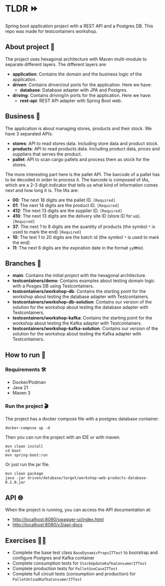# TLDR ⏩
Spring boot application project with a REST API and a Postgres DB. This repo was made for testcontainers workshop.

## About project 📝
The project uses hexagonal architecture with Maven multi-module to separate different layers. The different layers are:
- **application**: Contains the domain and the business logic of the application.
- **driven**: Contains driven/out ports for the application. Here we have:
  - **database**: Database adapter with JPA and Postgres.
- **driving**: Contains driving/in ports for the application. Here we have:
  - **rest-api**: REST API adapter with Spring Boot web.

## Business 💼
The application is about managing stores, products and their stock.
We have 3 separated APIs:
- **stores**: API to read stores data. Including store data and product stock.
- **products**: API to read products data. Including product data, prices and suppliers that serves the product.
- **pallet**: API to scan cargo pallets and process them as stock for the stores.

The more interesting part here is the pallet API. The barcode of a pallet has to be decoded in order to process it.
The barcode is composed of IAs, which are a 2-3 digit indicator that tells us what kind of information comes next and how long it is. The IAs are:
- **00**: The next 18 digits are the pallet ID. `[Required]`
- **01**: The next 14 digits are the product ID. `[Required]`
- **412**: The next 13 digits are the supplier ID. `[Required]`
- **410**: The next 13 digits are the delivery site ID (store ID for us). `[Required]`
- **37**: The next 1 to 8 digits are the quantity of products (the symbol `*` is used to mark the end) `[Required]`
- **10**: The text 1 to 20 digits are the batch id (the symbol `*` is used to mark the end)
- **11**: The next 6 digits are the expiration date in the format `yyMMdd`.


## Branches 🌳
- **main**: Contains the initial project with the hexagonal architecture.
- **testcontainers/demo**: Contains examples about testing domain logic with a Posges DB using Testcontainers.
- **testcontainers/workshop-db**: Contains the starting point for the workshop about testing the database adapter with Testcontainers.
- **testcontainers/workshop-db-solution**: Contains our version of the solution for the workshop about testing the database adapter with Testcontainers.
- **testcontainers/workshop-kafka**: Contains the starting point for the workshop about testing the Kafka adapter with Testcontainers.
- **testcontainers/workshop-kafka-solution**: Contains our version of the solution for the workshop about testing the Kafka adapter with Testcontainers.

## How to run 🚀
### Requirements 🛠
- Docker/Podman
- Java 21
- Maven 3

### Run the project 🎬
The project has a docker compose file with a postgres database container.
```shell
docker-compose up -d
```

Then you can run the project with an IDE or with maven.
```shell
mvn clean install
cd boot
mvn spring-boot:run
```

Or just run the jar file.
```shell
mvn clean package
java -jar driven/database/target/workshop-web-products-database-0.1.0.jar
```

## API 🌐
When the project is running, you can access the API documentation at:
- [http://localhost:8080/swagger-ui/index.html](http://localhost:8080/swagger-ui/index.html)
- [http://localhost:8080/v3/api-docs](http://localhost:8080/v3/api-docs)

## Exercises 🏋️‍♂️
- Complete the base test class `BaseDynamicPropsITTest` to bootstrap and configure Postgres and Kafka container
- Complete consumption tests for `StockUpdateKafkaConsumerITTest`
- Complete production tests for `PalletUseCaseITTest`
- Complete full circuit tests (consumption and production) for `PalletUnloadKafkaConsumerITTest`
